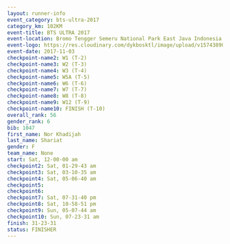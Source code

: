```yaml
---
layout: runner-info 
event_category: bts-ultra-2017 
category_km: 102KM 
event-title: BTS ULTRA 2017 
event-location: Bromo Tengger Semeru National Park East Java Indonesia 
event-logo: https://res.cloudinary.com/dykbosktl/image/upload/v1574389068/Logo/btsultra-profilpic_qfpjxb.png 
event-date: 2017-11-03 
checkpoint-name2: W1 (T-2) 
checkpoint-name3: W2 (T-3) 
checkpoint-name4: W3 (T-4) 
checkpoint-name5: W5A (T-5) 
checkpoint-name6: W6 (T-6) 
checkpoint-name7: W7 (T-7) 
checkpoint-name8: W8 (T-8) 
checkpoint-name9: W12 (T-9) 
checkpoint-name10: FINISH (T-10) 
overall_rank: 56
gender_rank: 6
bib: 1047
first_name: Nor Khadijah
last_name: Shariat
gender: F
team_name: None
start: Sat, 12-00-00 am
checkpoint2: Sat, 01-29-43 am
checkpoint3: Sat, 03-10-35 am
checkpoint4: Sat, 05-06-40 am
checkpoint5: 
checkpoint6: 
checkpoint7: Sat, 07-31-40 pm
checkpoint8: Sat, 10-58-51 pm
checkpoint9: Sun, 05-07-44 am
checkpoint10: Sun, 07-23-31 am
finish: 31-23-31
status: FINISHER
---
```

